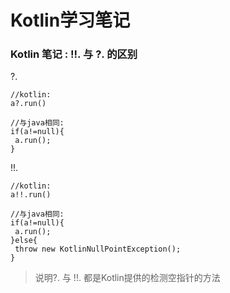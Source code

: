 # Kotlin学习笔记

### Kotlin 笔记 : !!. 与 ?. 的区别

?.

```
//kotlin:
a?.run()
 
//与java相同:
if(a!=null){
 a.run();
}
```
!!.

```
//kotlin:
a!!.run()
 
//与java相同: 
if(a!=null){
 a.run();
}else{
 throw new KotlinNullPointException();
}
```
> 说明?. 与 !!. 都是Kotlin提供的检测空指针的方法
